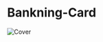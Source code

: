 # Bankning-Card
![Cover](https://github.com/Hossam-Handanovic/Bankning-Card/assets/69869605/3e721c39-2094-4138-87c4-37a74dff779e)
